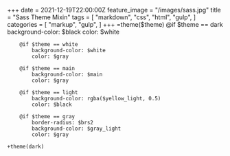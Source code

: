 +++
date = 2021-12-19T22:00:00Z
feature_image = "/images/sass.jpg"
title = "Sass Theme Mixin"
tags = [
    "markdown",
    "css",
    "html",
    "gulp",
]
categories = [
    "markup",
    "gulp",
]
+++
    =theme($theme)
    	@if $theme == dark
    		background-color: $black
    		color: $white
    
    	@if $theme == white
    		background-color: $white
    		color: $gray
    
    	@if $theme == main
    		background-color: $main
    		color: $gray
    
    	@if $theme == light
    		background-color: rgba($yellow_light, 0.5)
    		color: $black
    
    	@if $theme == gray
    		border-radius: $brs2 
    		background-color: $gray_light
    		color: $gray
    
    +theme(dark)
    